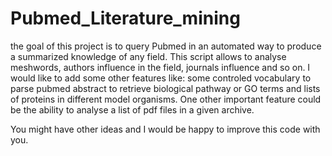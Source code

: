 # Pubmed_Literature_mining
the goal of this project is to query Pubmed in an automated way to produce a summarized knowledge of any field.
This script allows to analyse meshwords, authors influence in the field, journals influence and so on.
I would like to add some other features like: some controled vocabulary to parse pubmed abstract to retrieve biological pathway or GO terms and lists of proteins in different model organisms. One other important feature could be the ability to analyse a list of pdf files in a given archive.

You might have other ideas and I would be happy to improve this code with you.
